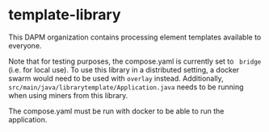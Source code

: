 # template-library
This DAPM organization contains processing element templates available to everyone.

Note that for testing purposes, the compose.yaml is currently set to `` bridge`` (i.e. for local use). To use this library in a distributed setting, a docker swarm would need to be used with ``overlay`` instead. Additionally, ``src/main/java/librarytemplate/Application.java`` needs to be running when using miners from this library.

The compose.yaml must be run with docker to be able to run the application.